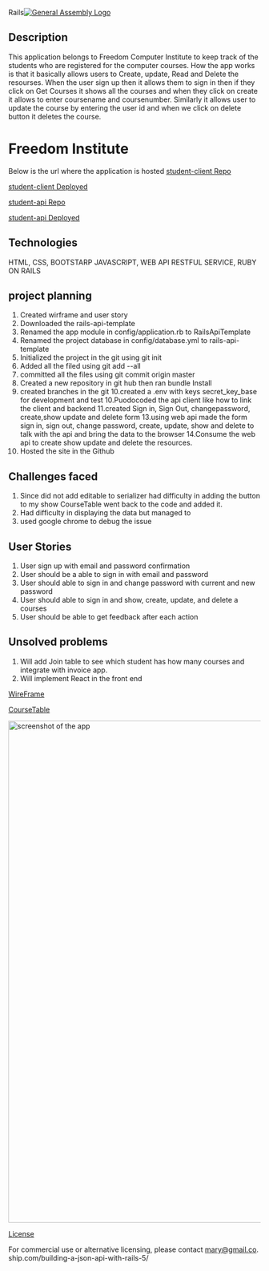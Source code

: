 Rails[![General Assembly Logo](https://camo.githubusercontent.com/1a91b05b8f4d44b5bbfb83abac2b0996d8e26c92/687474703a2f2f692e696d6775722e636f6d2f6b6538555354712e706e67)](https://generalassemb.ly/education/web-development-immersive)

## Description
This application belongs to Freedom Computer Institute to keep track of the students
who are registered for the computer courses. How the app works is that it basically allows users to Create, update, Read and Delete the resourses. When the user sign up then it allows them to sign in then if they click on Get Courses it shows all the courses and when they click on create it allows to enter coursename and coursenumber.  Similarly it allows user to update the course by entering the user id and when we click on delete button it deletes the course.

# Freedom Institute
Below is the url where the application is hosted
[student-client Repo](https://github.com/MaryJosephA/student-client)

[student-client Deployed](https://maryjosepha.github.io/student-client/)

[student-api Repo](https://github.com/MaryJosephA/student-api)

[student-api Deployed](https://protected-earth-95142.herokuapp.com/)

## Technologies
HTML, CSS, BOOTSTARP JAVASCRIPT, WEB API RESTFUL SERVICE, RUBY ON RAILS

## project planning
1.  Created wirframe and user story
2. Downloaded the rails-api-template
3. Renamed the app module in config/application.rb to RailsApiTemplate
4. Renamed the project database in config/database.yml to rails-api-template
5. Initialized the project in the git using git init
6. Added all the filed using git add --all
7. committed all the files using git commit origin master
8. Created a new repository in git hub then ran bundle Install
9. created branches in the git
10.created a .env with keys secret_key_base for development and test
10.Puodocoded the api client like how to link the client and backend
11.created Sign in, Sign Out, changepassword, create,show update and delete form
13.using web api made the form sign in, sign out, change password, create,
   update, show and delete to talk with the api and bring the data to the browser
14.Consume the web api to create show update and delete the resources.
15.  Hosted the site in the Github


## Challenges faced

1.  Since did not add editable to serializer had difficulty in adding the button to my show CourseTable
    went back to the code and added it.
2.  Had difficulty in displaying the data but managed to
3.  used google chrome to debug the issue

## User Stories

1. User sign up with email and password confirmation
2. User should be a able to sign in with email and password
3. User should able to sign in and change password with current and new password
4. User should able to sign in and  show, create, update, and delete a courses
5. User should be able to get feedback after each action

## Unsolved problems
1. Will add Join table to see which student has how many courses and integrate with invoice app.
2. Will implement React in the front end



[WireFrame](https://github.com/MaryJosephA/student-api/tree/master/public/Wireframe.PNG)

[CourseTable](https://github.com/MaryJosephA/student-api/tree/master/public/ERD-Courses.png)



<img width="1002" alt="screenshot of the app" src="https://media.git.generalassemb.ly/user/16276/files/a7618780-f965-11e8-908b-1560ebaa7da3">


[License](LICENSE)

 For commercial use or
 alternative licensing, please contact mary@gmail.co.
ship.com/building-a-json-api-with-rails-5/
